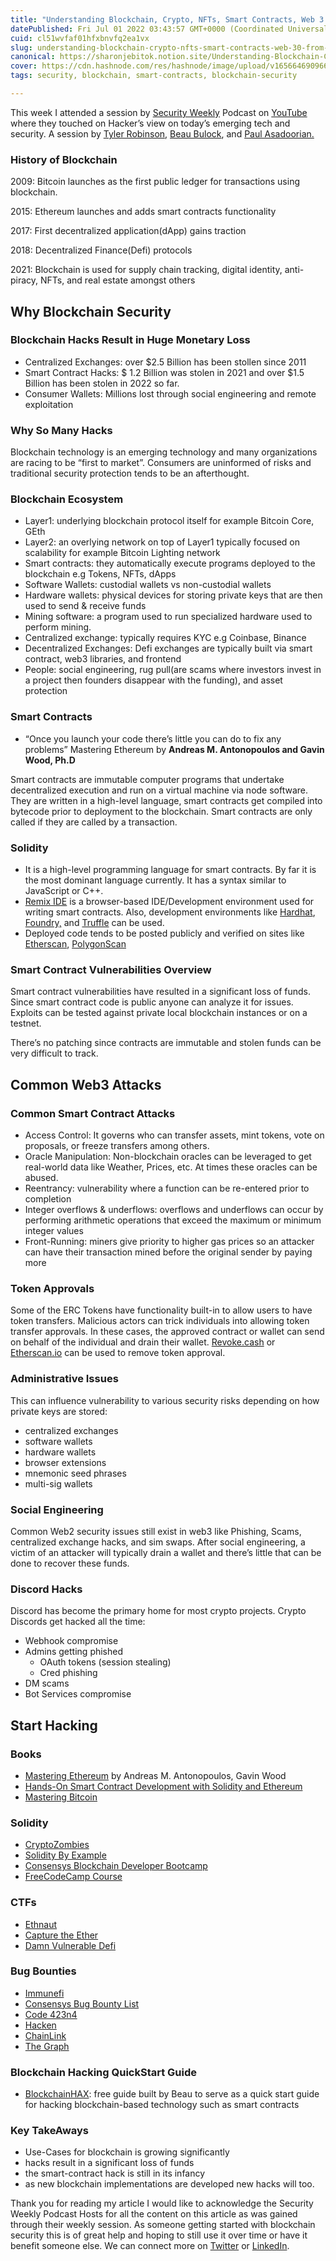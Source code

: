 ```yaml
---
title: "Understanding Blockchain, Crypto, NFTs, Smart Contracts, Web 3.0 from Hacker’s View"
datePublished: Fri Jul 01 2022 03:43:57 GMT+0000 (Coordinated Universal Time)
cuid: cl51wvfaf01hfxbnvfq2ea1vx
slug: understanding-blockchain-crypto-nfts-smart-contracts-web-30-from-hackers-view
canonical: https://sharonjebitok.notion.site/Understanding-Blockchain-Crypto-NFTs-Smart-Contracts-Web-3-0-from-Hacker-s-View-90b3af7858854e678e8b7a7ed8405136
cover: https://cdn.hashnode.com/res/hashnode/image/upload/v1656646909661/V0I--xat2.jpg
tags: security, blockchain, smart-contracts, blockchain-security

---
```


This week I attended a session by [Security Weekly](https://twitter.com/SecWeekly) Podcast on [YouTube](https://www.youtube.com/securityweekly) where they touched on Hacker’s view on today’s emerging tech and security. A session by [Tyler Robinson](https://twitter.com/tyler_robinson), [Beau Bulock](https://twitter.com/dafthack), and [Paul Asadoorian.](https://twitter.com/SecurityWeekly) 

### History of Blockchain

2009: Bitcoin launches as the first public ledger for transactions using blockchain.

2015: Ethereum launches and adds smart contracts functionality

2017: First decentralized application(dApp) gains traction

2018: Decentralized Finance(Defi) protocols

2021: Blockchain is used for supply chain tracking, digital identity, anti-piracy, NFTs, and real estate amongst others

## Why Blockchain Security

### Blockchain Hacks Result in Huge Monetary Loss

- Centralized Exchanges: over $2.5 Billion has been stollen since 2011
- Smart Contract Hacks: $ 1.2 Billion was stolen in 2021 and over $1.5 Billion has been stolen in 2022 so far.
- Consumer Wallets: Millions lost through social engineering and remote exploitation

### Why So Many Hacks

Blockchain technology is an emerging technology and many organizations are racing to be “first to market”. Consumers are uninformed of risks and traditional security protection tends to be an afterthought. 

### Blockchain Ecosystem

- Layer1: underlying blockchain protocol itself for example Bitcoin Core, GEth
- Layer2: an overlying network on top of Layer1 typically focused on scalability for example Bitcoin Lighting network
- Smart contracts: they automatically execute programs deployed to the blockchain e.g Tokens, NFTs, dApps
- Software Wallets: custodial wallets vs non-custodial wallets
- Hardware wallets: physical devices for storing private keys that are then used to send & receive funds
- Mining software: a program used to run specialized hardware used to perform mining.
- Centralized exchange: typically requires KYC e.g Coinbase, Binance
- Decentralized Exchanges: Defi exchanges are typically built via smart contract, web3 libraries, and frontend
- People: social engineering, rug pull(are scams where investors invest in a project then founders disappear with the funding), and asset protection

### Smart Contracts

- “Once you launch your code there’s little you can do to fix any problems” Mastering Ethereum by **Andreas M. Antonopoulos and Gavin Wood, Ph.D**
    
    

Smart contracts are immutable computer programs that undertake decentralized execution and run on a virtual machine via node software. They are written in a high-level language, smart contracts get compiled into bytecode prior to deployment to the blockchain. Smart contracts are only called if they are called by a transaction.

### Solidity

- It is a high-level programming language for smart contracts. By far it is the most dominant language currently. It has a syntax similar to JavaScript or C++.
- [Remix IDE](https://remix.ethereum.org/) is a browser-based IDE/Development environment used for writing smart contracts. Also, development environments like [Hardhat](https://hardhat.org/), [Foundry,](https://github.com/foundry-rs/foundry) and [Truffle](https://trufflesuite.com/) can be used.
- Deployed code tends to be posted publicly and verified on sites like [Etherscan](http://etherscan.io/), [PolygonScan](https://polygonscan.com/)

### Smart Contract Vulnerabilities Overview

Smart contract vulnerabilities have resulted in a significant loss of funds. Since smart contract code is public anyone can analyze it for issues. Exploits can be tested against private local blockchain instances or on a testnet. 

There’s no patching since contracts are immutable and stolen funds can be very difficult to track. 

## Common Web3 Attacks

### Common Smart Contract Attacks

- Access Control: It governs who can transfer assets, mint tokens, vote on proposals, or freeze transfers among others.
- Oracle Manipulation: Non-blockchain oracles can be leveraged to get real-world data like Weather, Prices, etc. At times these oracles can be abused.
- Reentrancy: vulnerability where a function can be re-entered prior to completion
- Integer overflows & underflows: overflows and underflows can occur by performing arithmetic operations that exceed the maximum or minimum integer values
- Front-Running: miners give priority to higher gas prices so an attacker can have their transaction mined before the original sender by paying more

### Token Approvals

Some of the ERC Tokens have functionality built-in to allow users to have token transfers. Malicious actors can trick individuals into allowing token transfer approvals. In these cases, the approved contract or wallet can send on behalf of the individual and drain their wallet. [Revoke.cash](http://Revoke.cash) or [Etherscan.io](http://Etherscan.io) can be used to remove token approval.

### Administrative Issues

This can influence vulnerability to various security risks depending on how private keys are stored:

- centralized exchanges
- software wallets
- hardware wallets
- browser extensions
- mnemonic seed phrases
- multi-sig wallets

### Social Engineering

Common Web2 security issues still exist in web3 like Phishing, Scams, centralized exchange hacks, and sim swaps. After social engineering, a victim of an attacker will typically drain a wallet and there’s little that can be done to recover these funds.

### Discord Hacks

Discord has become the primary home for most crypto projects. Crypto Discords get hacked all the time:

- Webhook compromise
- Admins getting phished
    - OAuth tokens (session stealing)
    - Cred phishing
- DM scams
- Bot Services compromise

## Start Hacking

### Books

- [Mastering Ethereum](https://github.com/ethereumbook/ethereumbook) by Andreas M. Antonopoulos, Gavin Wood
- [Hands-On Smart Contract Development with Solidity and Ethereum](https://www.amazon.com/Hands-Contract-Development-Solidity-Ethereum/dp/1492045268)
- [Mastering Bitcoin](https://www.amazon.com/Mastering-Bitcoin-Programming-Open-Blockchain/dp/1491954388)

### Solidity

- [CryptoZombies](https://cryptozombies.io/)
- [Solidity By Example](https://solidity-by-example.org/)
- [Consensys Blockchain Developer Bootcamp](https://consensys.net/academy/bootcamp/)
- [FreeCodeCamp Course](https://www.youtube.com/watch?v=gyMwXuJrbJQ)

### CTFs

- [Ethnaut](https://ethernaut.openzeppelin.com/)
- [Capture the Ether](https://capturetheether.com/)
- [Damn Vulnerable Defi](https://www.damnvulnerabledefi.xyz/)

### Bug Bounties

- [Immunefi](https://immunefi.com/)
- [Consensys Bug Bounty List](https://consensys.github.io/smart-contract-best-practices/bug-bounty-programs/)
- [Code 423n4](https://code4rena.com/)
- [Hacken](https://hackenproof.com/)
- [ChainLink](https://hackerone.com/chainlink)
- [The Graph](https://thegraph.com/security/)

### Blockchain Hacking QuickStart Guide

- [BlockchainHAX](https://start.blockchainhax.com/): free guide built by Beau to serve as a quick start guide for hacking blockchain-based technology such as smart contracts

### Key TakeAways

- Use-Cases for blockchain is growing significantly
- hacks result in a significant loss of funds
- the smart-contract hack is still in its infancy
- as new blockchain implementations are developed new hacks will too.

Thank you for reading my article I would like to acknowledge the Security Weekly Podcast Hosts for all the content on this article as was gained through their weekly session. As someone getting started with blockchain security this is of great help and hoping to still use it over time or have it benefit someone else. We can connect more on [Twitter](https://mobile.twitter.com/SharonJebitok) or [LinkedIn](https://www.linkedin.com/in/sharon-jebitok/).